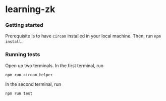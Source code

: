 # learning-zk

### Getting started 

Prerequisite is to have `circom` installed in your local machine. Then, run `npm install`.

### Running tests

Open up two terminals. In the first terminal, run
```
npm run circom-helper
```
In the second terminal, run
```
npm run test
```